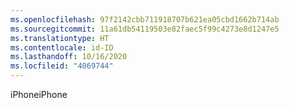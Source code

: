 ```yaml
---
ms.openlocfilehash: 97f2142cbb711918707b621ea05cbd1662b714ab
ms.sourcegitcommit: 11a61db54119503e82faec5f99c4273e8d1247e5
ms.translationtype: HT
ms.contentlocale: id-ID
ms.lasthandoff: 10/16/2020
ms.locfileid: "4069744"
---
```

<span data-ttu-id="579a0-101">iPhone</span><span class="sxs-lookup"><span data-stu-id="579a0-101">iPhone</span></span>